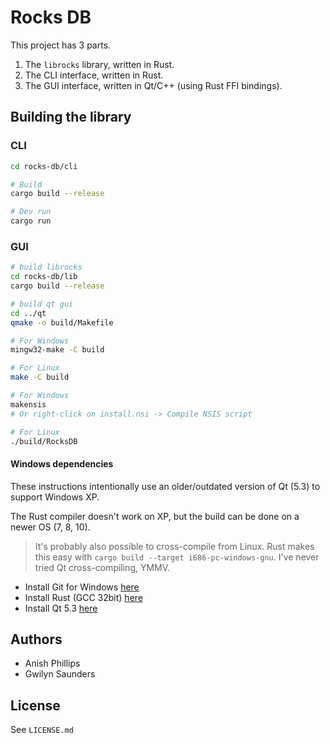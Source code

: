 # Rocks DB

This project has 3 parts.

1. The `librocks` library, written in Rust.
2. The CLI interface, written in Rust.
3. The GUI interface, written in Qt/C++ (using Rust FFI bindings).


## Building the library

### CLI

```sh
cd rocks-db/cli

# Build
cargo build --release

# Dev run
cargo run
```

### GUI

```sh
# build librocks
cd rocks-db/lib
cargo build --release

# build qt gui
cd ../qt
qmake -o build/Makefile

# For Windows
mingw32-make -C build

# For Linux
make -C build

# For Windows
makensis
# Or right-click on install.nsi -> Compile NSIS script 

# For Linux
./build/RocksDB
```

#### Windows dependencies

These instructions intentionally use an older/outdated version of Qt (5.3) to support Windows XP.

The Rust compiler doesn't work on XP, but the build can be done on a newer OS (7, 8, 10).

> It's probably also possible to cross-compile from Linux.
> Rust makes this easy with `cargo build --target i686-pc-windows-gnu`.
> I've never tried Qt cross-compiling, YMMV.

- Install Git for Windows [here](https://github.com/git-for-windows/git/releases/download/v2.22.0.windows.1/Git-2.22.0-32-bit.exe)
- Install Rust (GCC 32bit) [here](https://static.rust-lang.org/rustup/dist/i686-pc-windows-gnu/rustup-init.exe)
- Install Qt 5.3 [here](http://mirrors.ocf.berkeley.edu/qt/archive/qt/5.3/5.3.2/qt-opensource-windows-x86-mingw482_opengl-5.3.2.exe)


## Authors
- Anish Phillips
- Gwilyn Saunders


## License
See `LICENSE.md`
